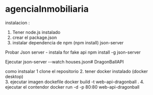 # agenciaInmobiliaria



instalacion :

1. Tener node.js instalado
2. crear el package.json
3. instalar dependencia de npm (npm install) json-server

Probar Json server
    - instala for fake api
    npm install -g json-server

Ejecutar 
    json-server --watch houses.json# DragonBallAPI














como instsalar
1 clone el repositorio
2. tener docker instalado (docker desktop)    
3. ejecutar imagen dockefile
   docker build -t web-api-dragonball .
4. ejecutar el contendor
   docker run -d -p 80:80 web-api-dragonball